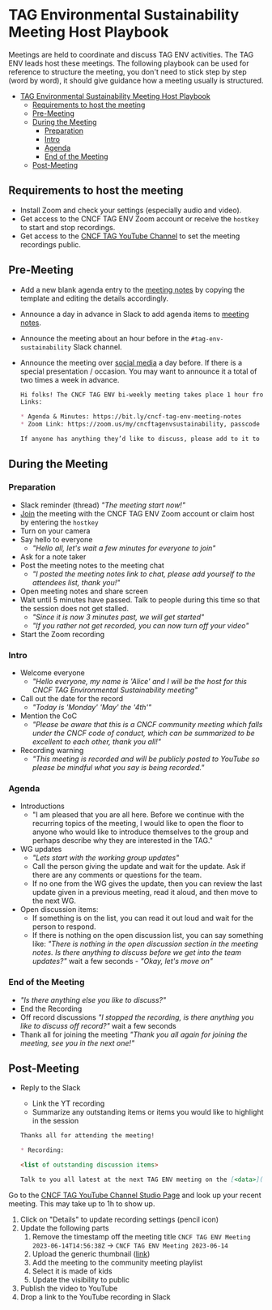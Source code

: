 # TAG Environmental Sustainability Meeting Host Playbook

Meetings are held to coordinate and discuss TAG ENV activities. The TAG ENV leads host these meetings. The following playbook can be used for reference to structure the meeting, you don't need to stick step by step (word by word), it should give guidance how a meeting usually is structured.

- [TAG Environmental Sustainability Meeting Host Playbook](#tag-environmental-sustainability-meeting-host-playbook)
  - [Requirements to host the meeting](#requirements-to-host-the-meeting)
  - [Pre-Meeting](#pre-meeting)
  - [During the Meeting](#during-the-meeting)
    - [Preparation](#preparation)
    - [Intro](#intro)
    - [Agenda](#agenda)
    - [End of the Meeting](#end-of-the-meeting)
  - [Post-Meeting](#post-meeting)

## Requirements to host the meeting

* Install Zoom and check your settings (especially audio and video).
* Get access to the CNCF TAG ENV Zoom account or receive the `hostkey` to start and stop recordings.
* Get access to the [CNCF TAG YouTube Channel](https://www.youtube.com/@CNCFEnvTAG) to set the meeting recordings public.

## Pre-Meeting

* Add a new blank agenda entry to the [meeting notes](https://bit.ly/cncf-tag-env-meeting-notes) by copying the template and editing the details accordingly.
* Announce a day in advance in Slack to add agenda items to [meeting notes](https://bit.ly/cncf-tag-env-meeting-notes).
* Announce the meeting about an hour before in the `#tag-env-sustainability` Slack channel.
* Announce the meeting over [social media](https://github.com/cncf/tag-env-sustainability#contact) a day before. If there is a special presentation / occasion. You may want to announce it a total of two times a week in advance.

  ```markdown
  Hi folks! The CNCF TAG ENV bi-weekly meeting takes place 1 hour from now.
  Links:

  * Agenda & Minutes: https://bit.ly/cncf-tag-env-meeting-notes
  * Zoom Link: https://zoom.us/my/cncftagenvsustainability, passcode `77777`

  If anyone has anything they’d like to discuss, please add to it to the agenda, thanks!
  ```

## During the Meeting

### Preparation

* Slack reminder (thread) *"The meeting start now!"*
* [Join](https://zoom.us/my/cncftagenvsustainability) the meeting with the CNCF TAG ENV Zoom account or claim host by entering the `hostkey`
* Turn on your camera
* Say hello to everyone
  * *"Hello all, let's wait a few minutes for everyone to join"*
* Ask for a note taker
* Post the meeting notes to the meeting chat
  * *"I posted the meeting notes link to chat, please add yourself to the attendees list, thank you!"*
* Open meeting notes and share screen
* Wait until 5 minutes have passed. Talk to people during this time so that the session does not get stalled.
  * *"Since it is now 3 minutes past, we will get started"*
  * *"If you rather not get recorded, you can now turn off your video"*
* Start the Zoom recording

### Intro

* Welcome everyone
  * *"Hello everyone, my name is 'Alice' and I will be the host for this CNCF TAG Environmental Sustainability meeting"*
* Call out the date for the record
  * *"Today is 'Monday' 'May' the '4th'"*
* Mention the CoC
  * *"Please be aware that this is a CNCF community meeting which falls under the CNCF code of conduct, which can be summarized to be excellent to each other, thank you all!"*
* Recording warning
  * *"This meeting is recorded and will be publicly posted to YouTube so please be mindful what you say is being recorded."*

### Agenda

* Introductions
  * "I am pleased that you are all here. Before we continue with the recurring topics of the meeting, I would like to open the floor to anyone who would like to introduce themselves to the group and perhaps describe why they are interested in the TAG."
* WG updates
  * *"Lets start with the working group updates"*
  * Call the person giving the update and wait for the update. Ask if there are any comments or questions for the team.
  * If no one from the WG gives the update, then you can review the last update given in a previous meeting, read it aloud, and then move to the next WG.
* Open discussion items:
  * If something is on the list, you can read it out loud and wait for the person to respond.
  * If there is nothing on the open discussion list, you can say something like: *"There is nothing in the open discussion section in the meeting notes. Is there anything to discuss before we get into the team updates?"* wait a few seconds - *"Okay, let's move on"*

### End of the Meeting

* *"Is there anything else you like to discuss?"*
* End the Recording
* Off record discussions *"I stopped the recording, is there anything you like to discuss off record?"* wait a few seconds
* Thank all for joining the meeting *"Thank you all again for joining the meeting, see you in the next one!"*

## Post-Meeting

* Reply to the Slack
  * Link the YT recording
  * Summarize any outstanding items or items you would like to highlight in the session

  ```markdown
  Thanks all for attending the meeting!

  * Recording:

  <list of outstanding discussion items>

  Talk to you all latest at the next TAG ENV meeting on the [<data>](https://tockify.com/cncf.public.events/monthly?search=TAG%20Environmental%20Sustainability).
  ```

Go to the [CNCF TAG YouTube Channel Studio Page](https://studio.youtube.com/channel/UCMOopJuyyIWB8vXGct1ffNw/videos/upload?filter=%5B%5D&sort=%7B%22columnType%22%3A%22date%22%2C%22sortOrder%22%3A%22DESCENDING%22%7D) and look up your recent meeting. This may take up to 1h to show up.

1. Click on "Details" to update recording settings (pencil icon)
2. Update the following parts
   1. Remove the timestamp off the meeting title `CNCF TAG ENV Meeting 2023-06-14T14:56:38Z` -> `CNCF TAG ENV Meeting 2023-06-14`
   2. Upload the generic thumbnail ([link](https://drive.google.com/drive/folders/153zPgRVBhR4fZVPLMgNQC0obCPwqonRa?ths=true))
   3. Add the meeting to the community meeting playlist
   4. Select it is made of kids
   5. Update the visibility to public
3. Publish the video to YouTube
4. Drop a link to the YouTube recording in Slack

